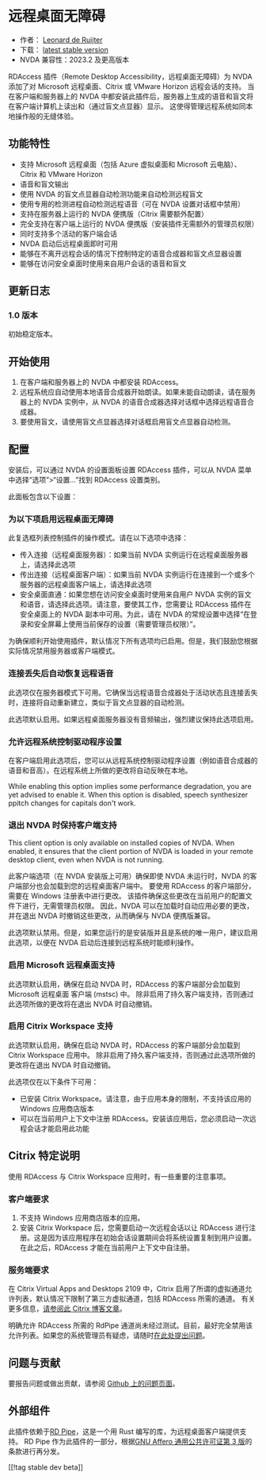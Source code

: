 # 远程桌面无障碍 #

* 作者： [Leonard de Ruijter][1]
* 下载： [latest stable version][2]
* NVDA 兼容性：2023.2 及更高版本

RDAccess 插件（Remote Desktop Accessibility，远程桌面无障碍）为 NVDA 添加了对 Microsoft
远程桌面、Citrix 或 VMware Horizon 远程会话的支持。
当在客户端和服务器上的 NVDA 中都安装此插件后，服务器上生成的语音和盲文将在客户端计算机上读出和（通过盲文点显器）显示。
这使得管理远程系统如同本地操作般的无缝体验。

## 功能特性

* 支持 Microsoft 远程桌面（包括 Azure 虚拟桌面和 Microsoft 云电脑）、Citrix 和 VMware Horizon
* 语音和盲文输出
* 使用 NVDA 的盲文点显器自动检测功能来自动检测远程盲文
* 使用专用的检测进程自动检测远程语音（可在 NVDA 设置对话框中禁用）
* 支持在服务器上运行的 NVDA 便携版（Citrix 需要额外配置）
* 完全支持在客户端上运行的 NVDA 便携版（安装插件无需额外的管理员权限）
* 同时支持多个活动的客户端会话
* NVDA 启动后远程桌面即时可用
* 能够在不离开远程会话的情况下控制特定的语音合成器和盲文点显器设置
* 能够在访问安全桌面时使用来自用户会话的语音和盲文

## 更新日志

### 1.0 版本

初始稳定版本。

## 开始使用

1. 在客户端和服务器上的 NVDA 中都安装 RDAccess。
1. 远程系统应自动使用本地语音合成器开始朗读。如果未能自动朗读，请在服务器上的 NVDA 实例中，从 NVDA
   的语音合成器选择对话框中选择远程语音合成器。
1. 要使用盲文，请使用盲文点显器选择对话框启用盲文点显器自动检测。

## 配置

安装后，可以通过 NVDA 的设置面板设置 RDAccess 插件，可以从 NVDA 菜单中选择“选项”>“设置...”找到 RDAccess 设置类别。

此面板包含以下设置：

### 为以下项启用远程桌面无障碍

此复选框列表控制插件的操作模式。请在以下选项中选择：

* 传入连接（远程桌面服务器）：如果当前 NVDA 实例运行在远程桌面服务器上，请选择此选项
* 传出连接（远程桌面客户端）：如果当前 NVDA 实例运行在连接到一个或多个服务器的远程桌面客户端上，请选择此选项
* 安全桌面直通：如果您想在访问安全桌面时使用来自用户 NVDA 实例的盲文和语音，请选择此选项。请注意，要使其工作，您需要让 RDAccess
  插件在安全桌面上的 NVDA 副本中可用。为此，请在 NVDA 的常规设置中选择“在登录和安全屏幕上使用当前保存的设置（需要管理员权限）”。

为确保顺利开始使用插件，默认情况下所有选项均已启用。但是，我们鼓励您根据实际情况禁用服务器或客户端模式。

### 连接丢失后自动恢复远程语音

此选项仅在服务器模式下可用。它确保当远程语音合成器处于活动状态且连接丢失时，连接将自动重新建立，类似于盲文点显器的自动检测。

此选项默认启用。如果远程桌面服务器没有音频输出，强烈建议保持此选项启用。

### 允许远程系统控制驱动程序设置

在客户端启用此选项后，您可以从远程系统控制驱动程序设置（例如语音合成器的语音和音高）。在远程系统上所做的更改将自动反映在本地。

While enabling this option implies some performance degradation, you are yet
advised to enable it.  When this option is disabled, speech synthesizer
ppitch changes for capitals don't work.

### 退出 NVDA 时保持客户端支持

This client option is only available on installed copies of NVDA.  When
enabled, it ensures that the client portion of NVDA is loaded in your remote
desktop client, even when NVDA is not running.

此客户端选项（在 NVDA 安装版上可用）确保即使 NVDA 未运行时，NVDA 的客户端部分也会加载到您的远程桌面客户端中。
要使用 RDAccess 的客户端部分，需要在 Windows 注册表中进行更改。
该插件确保这些更改在当前用户的配置文件下进行，无需管理员权限。
因此，NVDA 可以在加载时自动应用必要的更改，并在退出 NVDA 时撤销这些更改，从而确保与 NVDA 便携版兼容。

此选项默认禁用。但是，如果您运行的是安装版并且是系统的唯一用户，建议启用此选项，以便在 NVDA 启动后连接到远程系统时能顺利操作。

### 启用 Microsoft 远程桌面支持

此选项默认启用，确保在启动 NVDA 时，RDAccess 的客户端部分会加载到 Microsoft 远程桌面 客户端  (mstsc) 中。
除非启用了持久客户端支持，否则通过此选项所做的更改将在退出 NVDA 时自动撤销。

### 启用 Citrix Workspace 支持

此选项默认启用，确保在启动 NVDA 时，RDAccess 的客户端部分会加载到 Citrix Workspace 应用中。
除非启用了持久客户端支持，否则通过此选项所做的更改将在退出 NVDA 时自动撤销。

此选项仅在以下条件下可用：

* 已安装 Citrix Workspace。请注意，由于应用本身的限制，不支持该应用的 Windows 应用商店版本
* 可以在当前用户上下文中注册 RDAccess。安装该应用后，您必须启动一次远程会话才能启用此功能

## Citrix 特定说明

使用 RDAccess 与 Citrix Workspace 应用时，有一些重要的注意事项。

### 客户端要求

1. 不支持 Windows 应用商店版本的应用。
2. 安装 Citrix Workspace 后，您需要启动一次远程会话以让 RDAccess
   进行注册。这是因为该应用程序在初始会话设置期间会将系统设置复制到用户设置。在此之后，RDAccess 才能在当前用户上下文中自注册。

### 服务端要求

在 Citrix Virtual Apps and Desktops 2109 中，Citrix
启用了所谓的虚拟通道允许列表，默认情况下限制了第三方虚拟通道，包括 RDAccess 所需的通道。
有关更多信息，[请参阅此 Citrix
博客文章](https://www.citrix.com/blogs/2021/10/14/virtual-channel-allow-list-now-enabled-by-default/)。

明确允许 RDAccess 所需的 RdPipe
通道尚未经过测试。目前，最好完全禁用该允许列表。如果您的系统管理员有疑虑，请随时[在此处提出问题][3]。

## 问题与贡献

要报告问题或做出贡献，请参阅 [Github 上的问题页面][3]。

## 外部组件

此插件依赖于[RD Pipe][4]，这是一个用 Rust 编写的库，为远程桌面客户端提供支持。
RD Pipe 作为此插件的一部分，根据[GNU Affero 通用公共许可证第 3 版][5]的条款进行再分发。

[[!tag stable dev beta]]

[1]: https://github.com/leonardder/

[2]: https://www.nvaccess.org/addonStore/legacy?file=rdAccess

[3]: https://github.com/leonardder/rdAccess/issues

[4]: https://github.com/leonardder/rd_pipe-rs

[5]: https://github.com/leonardder/rd_pipe-rs/blob/master/LICENSE
